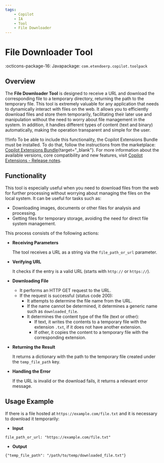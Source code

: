 ```yaml
---
tags:
    - Copilot
    - IA
    - Tool
    - File Downloader
---
```


# File Downloader Tool

:octicons-package-16: Javapackage: `com.etendoerp.copilot.toolpack`

## Overview

The **File Downloader Tool** is designed to receive a URL and download the corresponding file to a temporary directory, returning the path to the temporary file. This tool is extremely valuable for any application that needs to dynamically interact with files on the web. It allows you to efficiently download files and store them temporarily, facilitating their later use and manipulation without the need to worry about file management in the system. In addition, it handles different types of content (text and binary) automatically, making the operation transparent and simple for the user.

!!!info
    To be able to include this functionality, the Copilot Extensions Bundle must be installed. To do that, follow the instructions from the marketplace: [Copilot Extensions Bundle](https://marketplace.etendo.cloud/?#/product-details?module=82C5DA1B57884611ABA8F025619D4C05){target="\_blank"}. For more information about the available versions, core compatibility and new features, visit [Copilot Extensions - Release notes](../../../whats-new/release-notes/etendo-copilot/bundles/release-notes.md).

## Functionality

This tool is especially useful when you need to download files from the web for further processing without worrying about managing the files on the local system. It can be useful for tasks such as:

- Downloading images, documents or other files for analysis and processing.
- Getting files for temporary storage, avoiding the need for direct file system management.

This process consists of the following actions:

- **Receiving Parameters**
    
    The tool receives a URL as a string via the `file_path_or_url` parameter.

- **Verifying URL**
    
    It checks if the entry is a valid URL (starts with `http://` or `https://`).

- **Downloading File**

    - It performs an HTTP GET request to the URL.
    - If the request is successful (status code 200):
        - It attempts to determine the file name from the URL.
        - If the name cannot be determined, it determines a generic name such as
        `downloaded_file`.
        - It determines the content type of the file (text or other):
            - If text, it writes the contents to a temporary file with the extension `.txt`, if it does not have another extension.
            - If other, it copies the content to a temporary file with the corresponding extension.

- **Returning the Result**
    
    It returns a dictionary with the path to the temporary file created under the `temp_file_path` key.

- **Handling the Error**

    If the URL is invalid or the download fails, it returns a relevant error message.

## Usage Example

If there is a file hosted at `https://example.com/file.txt` and it is necessary to download it temporarily:

- **Input**

```
file_path_or_url: "https://example.com/file.txt"
```

- **Output**

```
{"temp_file_path": "/path/to/temp/downloaded_file.txt"}
```